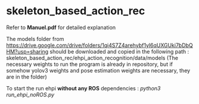 # skeleton_based_action_rec

Refer to **Manuel.pdf** for detailed explanation

The models folder from https://drive.google.com/drive/folders/1qi4S7Z4arehybf1yl6qUXGUki7bDbQHM?usp=sharing should be downloaded and copied in the following path : 
skeleton_based_action_rec/ehpi_action_recognition/data/models
(The necessary weights to run the program is already in repository, but if somehow yolov3 weights and pose estimation weights are necessary, they are in the folder)


To start the run ehpi **without any ROS** dependencies : _python3 run_ehpi_noROS.py_

